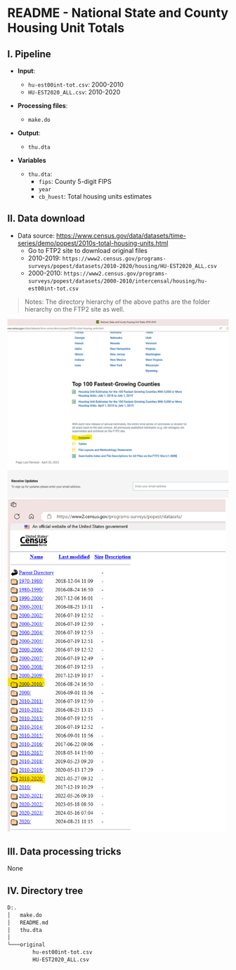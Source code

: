# README - National State and County Housing Unit Totals

## I. Pipeline

* **Input**:
    * `hu-est00int-tot.csv`: 2000-2010
    * `HU-EST2020_ALL.csv`: 2010-2020
* **Processing files**:
    * `make.do`
* **Output**: 
    * `thu.dta`
    
* **Variables**
    * `thu.dta`:
        * `fips`: County 5-digit FIPS
        * `year`
        * `cb_huest`: Total housing units estimates

## II. Data download

* Data source: https://www.census.gov/data/datasets/time-series/demo/popest/2010s-total-housing-units.html
    * Go to FTP2 site to download original files
    * 2010-2019: `https://www2.census.gov/programs-surveys/popest/datasets/2010-2020/housing/HU-EST2020_ALL.csv`
    * 2000-2010: `https://www2.census.gov/programs-surveys/popest/datasets/2000-2010/intercensal/housing/hu-est00int-tot.csv`

> Notes: The directory hierarchy of the above paths are the folder hierarchy on the FTP2 site as well.

<img src="data%20source%201.png" alt="data source 1" style="zoom:75%;" />

<img src="data%20source%202.png" alt="data source 2" style="zoom:75%;" />




## III. Data processing tricks

None

## IV. Directory tree

```cmd
D:.
│   make.do
│   README.md
│   thu.dta
│
└───original
        hu-est00int-tot.csv
        HU-EST2020_ALL.csv
```
